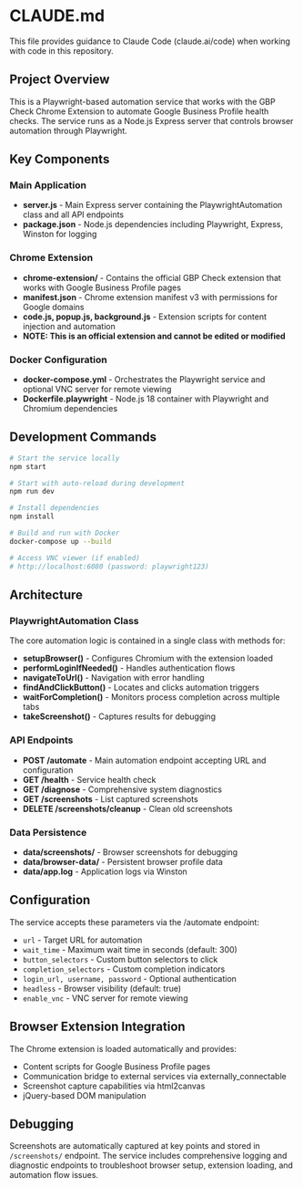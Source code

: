 # CLAUDE.md

This file provides guidance to Claude Code (claude.ai/code) when working with code in this repository.

## Project Overview

This is a Playwright-based automation service that works with the GBP Check Chrome Extension to automate Google Business Profile health checks. The service runs as a Node.js Express server that controls browser automation through Playwright.

## Key Components

### Main Application
- **server.js** - Main Express server containing the PlaywrightAutomation class and all API endpoints
- **package.json** - Node.js dependencies including Playwright, Express, Winston for logging

### Chrome Extension
- **chrome-extension/** - Contains the official GBP Check extension that works with Google Business Profile pages
- **manifest.json** - Chrome extension manifest v3 with permissions for Google domains
- **code.js, popup.js, background.js** - Extension scripts for content injection and automation
- **NOTE: This is an official extension and cannot be edited or modified**

### Docker Configuration
- **docker-compose.yml** - Orchestrates the Playwright service and optional VNC server for remote viewing
- **Dockerfile.playwright** - Node.js 18 container with Playwright and Chromium dependencies

## Development Commands

```bash
# Start the service locally
npm start

# Start with auto-reload during development
npm run dev

# Install dependencies
npm install

# Build and run with Docker
docker-compose up --build

# Access VNC viewer (if enabled)
# http://localhost:6080 (password: playwright123)
```

## Architecture

### PlaywrightAutomation Class
The core automation logic is contained in a single class with methods for:
- **setupBrowser()** - Configures Chromium with the extension loaded
- **performLoginIfNeeded()** - Handles authentication flows
- **navigateToUrl()** - Navigation with error handling
- **findAndClickButton()** - Locates and clicks automation triggers
- **waitForCompletion()** - Monitors process completion across multiple tabs
- **takeScreenshot()** - Captures results for debugging

### API Endpoints
- **POST /automate** - Main automation endpoint accepting URL and configuration
- **GET /health** - Service health check
- **GET /diagnose** - Comprehensive system diagnostics
- **GET /screenshots** - List captured screenshots
- **DELETE /screenshots/cleanup** - Clean old screenshots

### Data Persistence
- **data/screenshots/** - Browser screenshots for debugging
- **data/browser-data/** - Persistent browser profile data
- **data/app.log** - Application logs via Winston

## Configuration

The service accepts these parameters via the /automate endpoint:
- `url` - Target URL for automation
- `wait_time` - Maximum wait time in seconds (default: 300)
- `button_selectors` - Custom button selectors to click
- `completion_selectors` - Custom completion indicators
- `login_url, username, password` - Optional authentication
- `headless` - Browser visibility (default: true)
- `enable_vnc` - VNC server for remote viewing

## Browser Extension Integration

The Chrome extension is loaded automatically and provides:
- Content scripts for Google Business Profile pages
- Communication bridge to external services via externally_connectable
- Screenshot capture capabilities via html2canvas
- jQuery-based DOM manipulation

## Debugging

Screenshots are automatically captured at key points and stored in `/screenshots/` endpoint. The service includes comprehensive logging and diagnostic endpoints to troubleshoot browser setup, extension loading, and automation flow issues.